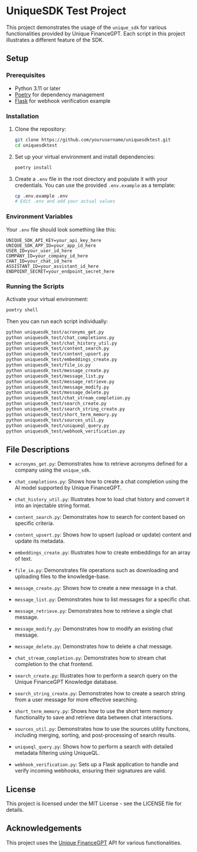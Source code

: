 # UniqueSDK Test Project

This project demonstrates the usage of the `unique_sdk` for various functionalities provided by Unique FinanceGPT. Each script in this project illustrates a different feature of the SDK.

## Setup

### Prerequisites

- Python 3.11 or later
- [Poetry](https://python-poetry.org/) for dependency management
- [Flask](https://flask.palletsprojects.com/) for webhook verification example

### Installation

1. Clone the repository:

    ```bash
    git clone https://github.com/yourusername/uniquesdktest.git
    cd uniquesdktest
    ```

2. Set up your virtual environment and install dependencies:

    ```bash
    poetry install
    ```

3. Create a `.env` file in the root directory and populate it with your credentials. You can use the provided `.env.example` as a template:

    ```bash
    cp .env.example .env
    # Edit .env and add your actual values
    ```

### Environment Variables

Your `.env` file should look something like this:

```env
UNIQUE_SDK_API_KEY=your_api_key_here
UNIQUE_SDK_APP_ID=your_app_id_here
USER_ID=your_user_id_here
COMPANY_ID=your_company_id_here
CHAT_ID=your_chat_id_here
ASSISTANT_ID=your_assistant_id_here
ENDPOINT_SECRET=your_endpoint_secret_here
```

### Running the Scripts 

Activate your virtual environment:


```bash
poetry shell
```

Then you can run each script individually:


```bash
python uniquesdk_test/acronyms_get.py
python uniquesdk_test/chat_completions.py
python uniquesdk_test/chat_history_util.py
python uniquesdk_test/content_search.py
python uniquesdk_test/content_upsert.py
python uniquesdk_test/embeddings_create.py
python uniquesdk_test/file_io.py
python uniquesdk_test/message_create.py
python uniquesdk_test/message_list.py
python uniquesdk_test/message_retrieve.py
python uniquesdk_test/message_modify.py
python uniquesdk_test/message_delete.py
python uniquesdk_test/chat_stream_completion.py
python uniquesdk_test/search_create.py
python uniquesdk_test/search_string_create.py
python uniquesdk_test/short_term_memory.py
python uniquesdk_test/sources_util.py
python uniquesdk_test/uniqueql_query.py
python uniquesdk_test/webhook_verification.py
```

## File Descriptions 
 
- `acronyms_get.py`:
Demonstrates how to retrieve acronyms defined for a company using the `unique_sdk`.
 
- `chat_completions.py`:
Shows how to create a chat completion using the AI model supported by Unique FinanceGPT.
 
- `chat_history_util.py`:
Illustrates how to load chat history and convert it into an injectable string format.
 
- `content_search.py`:
Demonstrates how to search for content based on specific criteria.
 
- `content_upsert.py`:
Shows how to upsert (upload or update) content and update its metadata.
 
- `embeddings_create.py`:
Illustrates how to create embeddings for an array of text.
 
- `file_io.py`:
Demonstrates file operations such as downloading and uploading files to the knowledge-base.
 
- `message_create.py`:
Shows how to create a new message in a chat.
 
- `message_list.py`:
Demonstrates how to list messages for a specific chat.
 
- `message_retrieve.py`:
Demonstrates how to retrieve a single chat message.
 
- `message_modify.py`:
Demonstrates how to modify an existing chat message.
 
- `message_delete.py`:
Demonstrates how to delete a chat message.
 
- `chat_stream_completion.py`:
Demonstrates how to stream chat completion to the chat frontend.
 
- `search_create.py`:
Illustrates how to perform a search query on the Unique FinanceGPT Knowledge database.
 
- `search_string_create.py`:
Demonstrates how to create a search string from a user message for more effective searching.
 
- `short_term_memory.py`:
Shows how to use the short term memory functionality to save and retrieve data between chat interactions.
 
- `sources_util.py`:
Demonstrates how to use the sources utility functions, including merging, sorting, and post-processing of search results.
 
- `uniqueql_query.py`:
Shows how to perform a search with detailed metadata filtering using UniqueQL.
 
- `webhook_verification.py`:
Sets up a Flask application to handle and verify incoming webhooks, ensuring their signatures are valid.

## License 
This project is licensed under the MIT License - see the LICENSE  file for details.
## Acknowledgements
This project uses the [Unique FinanceGPT](https://github.com/Unique-AG/ai/tree/main/unique_sdk) API for various functionalities.
